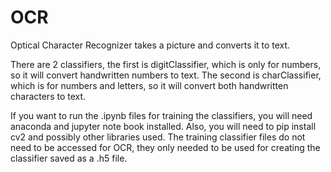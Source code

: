 # OCR
Optical Character Recognizer takes a picture and converts it to text.

There are 2 classifiers, the first is digitClassifier, which is only for numbers, so it will convert handwritten numbers to text.
The second is charClassifier, which is for numbers and letters, so it will convert both handwritten characters to text.

If you want to run the .ipynb files for training the classifiers, you will need anaconda and jupyter note book installed.
Also, you will need to pip install cv2 and possibly other libraries used.
The training classifier files do not need to be accessed for OCR, they only needed to be used for creating the classifier saved as a .h5 file.